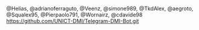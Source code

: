 @Helias, @adrianoferraguto, @Veenz, @simone989, @TkdAlex, @aegroto, @Squalex95, @Pierpaolo791, @Wornairz, @cdavide98
https://github.com/UNICT-DMI/Telegram-DMI-Bot.git
